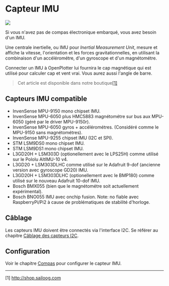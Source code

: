 # Capteur IMU

![](../en/imu.png)

Si vous n'avez pas de compas électronique embarqué, vous avez besoin d'un IMU.

Une centrale inertielle, ou IMU pour _Inertial Measurement Unit_, mesure et affiche la vitesse, l'orientation et les forces gravitationnelles, en utilisant la combinaison d'un accélérométre, d'un gyroscope et d'un magnétométre.

Connecter un IMU à OpenPlotter lui fournira le cap magnétique qui est utilisé pour calculer cap et vent vrai. Vous aurez aussi l'angle de barre.

>Cet article est disponible dans notre boutique[[1]](http://shop.sailoog.com)

## Capteurs IMU compatible

* InvenSense MPU-9150 mono chipset IMU.
* InvenSense MPU-6050 plus HMC5883 magnétométre sur bus aux MPU-6050 \(géré par le driver MPU-9150r\).
* InvenSense MPU-6050 gyros + accélérométres. (Considéré comme le MPU-9150 sans magnétométres).
* InvenSense MPU-9255 chipset IMU \(I2C et SPI\).
* STM LSM9DS0 mono chipset IMU.
* STM LSM9DS1 mono chipset IMU.
* L3GD20H + LSM303D \(optionellement avec le LPS25H\) comme utilisé sur le Pololu AltIMU-10 v4.
* L3GD20 + LSM303DLHC comme utilisé sur le Adafruit 9-dof \(ancienne version avec gyroscope GD20\) IMU.
* L3GD20H + LSM303DLHC \(optionellement avec le BMP180\) comme utilisé sur le nouveau Adafruit 10-dof IMU.
* Bosch BMX055 \(bien que le magnétométre soit actuellement expérimental\).
* Bosch BNO055 IMU avec onchip fusion. Note: no fiable avec RaspberryPi/Pi2 à cause de problématiques de stabilité d'horloge.

## Câblage

Les capteurs IMU doivent être connectés via l'interface I2C. Se référer au chapitre [Câblage des capteurs I2C](/wiring-i2c-sensors.md).

## Configuration

Voir le chapitre [Compas](/compass.md) pour configurer le capteur IMU.

---

[1] http://shop.sailoog.com
